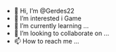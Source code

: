 - 👋 Hi, I’m @Gerdes22
- 👀 I’m interested i Game
- 🌱 I’m currently learning ...
- 💞️ I’m looking to collaborate on ...
- 📫 How to reach me ...

<!---
Gerdes22/Gerdes22 is a ✨ special ✨ repository because its `README.md` (this file) appears on your GitHub profile.
You can click the Preview link to take a look at your changes.
--->
